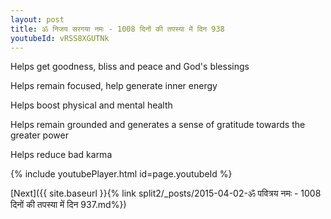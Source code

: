 ```yaml
---
layout: post
title: ॐ निजय सरगया नमः - 1008 दिनों की तपस्या में दिन 938
youtubeId: vRSS8XGUTNk
---
```

 
 
Helps get goodness, bliss and peace and God's blessings
 
Helps remain focused, help generate inner energy 
 
Helps boost physical and mental health 
 
Helps remain grounded and generates a sense of gratitude towards the greater power 
 
Helps reduce bad karma
 
 
 
 


{% include youtubePlayer.html id=page.youtubeId %}
 
[Next]({{ site.baseurl }}{% link  split2/_posts/2015-04-02-ॐ पवित्रय नमः - 1008 दिनों की तपस्या में दिन 937.md%})
 
